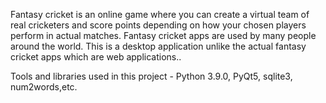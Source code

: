 Fantasy cricket is an online game where you can create a virtual team of real cricketers and score points depending on how your chosen players perform in actual matches. Fantasy cricket apps are used by many people around the world. This is a desktop application unlike the actual fantasy cricket apps which are web applications..

Tools and libraries used in this project - Python 3.9.0, PyQt5, sqlite3, num2words,etc.

